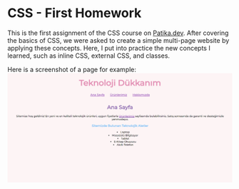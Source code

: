 # CSS - First Homework
This is the first assignment of the CSS course on [Patika.dev](https://patika.dev). After covering the basics of CSS, we were asked to create a simple multi-page website by applying these concepts. Here, I put into practice the new concepts I learned, such as inline CSS, external CSS, and classes.

Here is a screenshot of a page for example:
![Screenshot](images/screenshot.png)